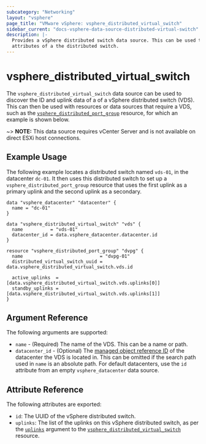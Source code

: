 ```yaml
---
subcategory: "Networking"
layout: "vsphere"
page_title: "VMware vSphere: vsphere_distributed_virtual_switch"
sidebar_current: "docs-vsphere-data-source-distributed-virtual-switch"
description: |-
  Provides a vSphere distributed switch data source. This can be used to get
  attributes of a the distributed switch.
---
```


# vsphere\_distributed\_virtual\_switch

The `vsphere_distributed_virtual_switch` data source can be used to discover the
ID and uplink data of a of a vSphere distributed switch (VDS). This can then be
used with resources or data sources that require a VDS, such as the
[`vsphere_distributed_port_group`][distributed-port-group] resource, for which
an example is shown below.

[distributed-port-group]: /docs/providers/vsphere/r/distributed_port_group.html

~> **NOTE:** This data source requires vCenter Server and is not available on
direct ESXi host connections.

## Example Usage

The following example locates a distributed switch named `vds-01`, in the
datacenter `dc-01`. It then uses this distributed switch to set up a
`vsphere_distributed_port_group` resource that uses the first uplink as a
primary uplink and the second uplink as a secondary.

```hcl
data "vsphere_datacenter" "datacenter" {
  name = "dc-01"
}

data "vsphere_distributed_virtual_switch" "vds" {
  name          = "vds-01"
  datacenter_id = data.vsphere_datacenter.datacenter.id
}

resource "vsphere_distributed_port_group" "dvpg" {
  name                            = "dvpg-01"
  distributed_virtual_switch_uuid = data.vsphere_distributed_virtual_switch.vds.id

  active_uplinks  = [data.vsphere_distributed_virtual_switch.vds.uplinks[0]]
  standby_uplinks = [data.vsphere_distributed_virtual_switch.vds.uplinks[1]]
}
```

## Argument Reference

The following arguments are supported:

* `name` - (Required) The name of the VDS. This can be a name or path.
* `datacenter_id` - (Optional) The
  [managed object reference ID][docs-about-morefs] of the datacenter the VDS is
  located in. This can be omitted if the search path used in `name` is an
  absolute path. For default datacenters, use the `id` attribute from an empty
  `vsphere_datacenter` data source.

[docs-about-morefs]: /docs/providers/vsphere/index.html#use-of-managed-object-references-by-the-vsphere-provider

## Attribute Reference

The following attributes are exported:

* `id`: The UUID of the vSphere distributed switch.
* `uplinks`: The list of the uplinks on this vSphere distributed switch, as per
  the [`uplinks`][distributed-virtual-switch-uplinks] argument to the
  [`vsphere_distributed_virtual_switch`][distributed-virtual-switch-resource]
  resource.

[distributed-virtual-switch-uplinks]: /docs/providers/vsphere/r/distributed_virtual_switch.html#uplinks
[distributed-virtual-switch-resource]: /docs/providers/vsphere/r/distributed_virtual_switch.html
